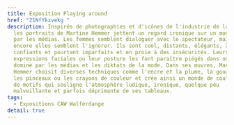 ```yaml
---
title: Exposition Playing around
href: "21NfYkzvekg "
description: Inspirés de photographies et d'icônes de l'industrie de la mode,
  les portraits de Martine Hemmer jettent un regard ironique sur un monde dominé
  par les médias. Les femmes semblent dialoguer avec le spectateur, mais là
  encore elles semblent l'ignorer. Ils sont cool, distants, élégants, à la mode,
  confiants et pourtant imparfaits et en proie à des insécurités. Leurs
  expressions faciales ou leur posture les font paraître piégés dans un monde
  dominé par les médias et les diktats de la mode. Dans ses œuvres, Martine
  Hemmer choisit diverses techniques comme l'encre et la plume, la gouache et
  les pinceaux ou les crayons de couleur et crée ainsi un monde de couleurs et
  de motifs qui souligne l'atmosphère ludique, ironique, quelque peu
  malveillante et parfois déprimante de ses tableaux.
tags:
  - Expositions CAW Walferdange
detail: true
---
```

